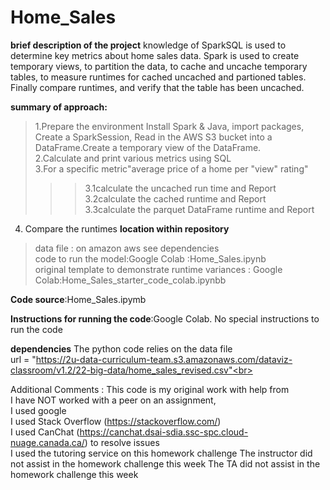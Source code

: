 # Home_Sales
**brief description of the project**
knowledge of SparkSQL is used to determine key metrics about home sales data. Spark is used to create temporary views, to partition the data, to cache and uncache temporary tables, to measure runtimes for cached uncached and partioned tables. <br>       Finally compare runtimes, and verify that the table has been uncached.

**summary of approach:**<br>
>1.Prepare the environment Install Spark & Java, import packages, Create a SparkSession, Read in the AWS S3 bucket into a DataFrame.Create a temporary view of the DataFrame.<br>
2.Calculate and print various metrics using SQL<br>
3.For a specific metric"average price of a home per "view" rating"<br>
>>>3.1calculate the uncached run time and Report <br>
>>>3.2calculate the cached runtime and Report<br>
>>>3.3calculate the parquet DataFrame runtime and Report<br>
4. Compare the runtimes
**location within repository**<br>
>data file : on amazon aws see dependencies <br>
code to run the model:Google Colab :Home_Sales.ipynb<br>
original template to demonstrate runtime variances : Google Colab:Home_Sales_starter_code_colab.ipynbb<br>

**Code source**:Home_Sales.ipymb<br>

**Instructions for running the code**:Google Colab.  No special instructions to run the code <br>

**dependencies** The python code relies on the data file <br>
url = "https://2u-data-curriculum-team.s3.amazonaws.com/dataviz-classroom/v1.2/22-big-data/home_sales_revised.csv"<br>


Additional Comments :  This code is my original work with help from<br>
I have NOT worked with a peer on an assignment,<br>
I used google<br>
I used Stack Overflow (https://stackoverflow.com/)<br>
I used CanChat (https://canchat.dsai-sdia.ssc-spc.cloud-nuage.canada.ca/) to resolve issues<br>
I used the tutoring service on this homework challenge
The instructor did not assist in the homework challenge this week The TA did not assist in the homework challenge this week
